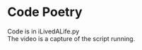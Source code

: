 # Code Poetry <br />
Code is in iLivedALife.py <br />
The video is a capture of the script running.
